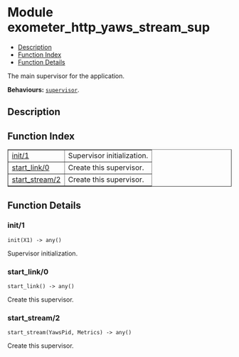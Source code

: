 

# Module exometer_http_yaws_stream_sup #
* [Description](#description)
* [Function Index](#index)
* [Function Details](#functions)

The main supervisor for the application.

__Behaviours:__ [`supervisor`](supervisor.md).

<a name="description"></a>

## Description ##
<a name="index"></a>

## Function Index ##


<table width="100%" border="1" cellspacing="0" cellpadding="2" summary="function index"><tr><td valign="top"><a href="#init-1">init/1</a></td><td>
Supervisor initialization.</td></tr><tr><td valign="top"><a href="#start_link-0">start_link/0</a></td><td>
Create this supervisor.</td></tr><tr><td valign="top"><a href="#start_stream-2">start_stream/2</a></td><td>
Create this supervisor.</td></tr></table>


<a name="functions"></a>

## Function Details ##

<a name="init-1"></a>

### init/1 ###

`init(X1) -> any()`

Supervisor initialization.

<a name="start_link-0"></a>

### start_link/0 ###

`start_link() -> any()`

Create this supervisor.

<a name="start_stream-2"></a>

### start_stream/2 ###

`start_stream(YawsPid, Metrics) -> any()`

Create this supervisor.

